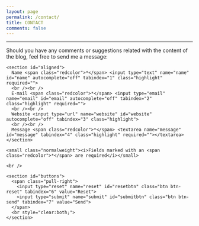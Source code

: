 ```yaml
---
layout: page
permalink: /contact/
title: CONTACT
comments: false
---
```


<hr />

Should you have any comments or suggestions related with the content of the blog, feel free to send me a message:

<form name="AgileDataScientist.com" id="contact-form" method="post" action="//formspree.io/javier.estraviz+agiledatascientist@gmail.com">
  
  <div id="wrapping" class="boldweight">

    <section id="aligned">
      Name <span class="redcolor">*</span> <input type="text" name="name" id="name" autocomplete="off" tabindex="1" class="highlight" required="">
      <br /><br />    
      E-mail <span class="redcolor">*</span> <input type="email" name="email" id="email" autocomplete="off" tabindex="2" class="highlight" required="">
      <br /><br />    
      Website <input type="url" name="website" id="website" autocomplete="off" tabindex="3" class="highlight">
      <br /><br />
      Message <span class="redcolor">*</span> <textarea name="message" id="message" tabindex="4" class="highlight" required=""></textarea>
    </section>

    <small class="normalweight"><i>Fields marked with an <span class="redcolor">*</span> are required</i></small>

    <br />
    
    <section id="buttons">
      <span class="pull-right">
        <input type="reset" name="reset" id="resetbtn" class="btn btn-reset" tabindex="6" value="Reset">
        <input type="submit" name="submit" id="submitbtn" class="btn btn-send" tabindex="7" value="Send">
      </span>
      <br style="clear:both;">
    </section>

  </div>

</form>
